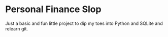 # Personal Finance Slop

Just a basic and fun little project to dip my toes into Python and SQLite and relearn git.
